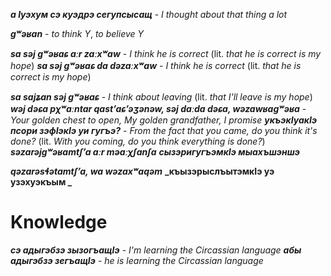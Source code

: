 


**_а Iуэхум  сэ куэдрэ сегупсысащ_** - _I thought about that thing a lot_

**_gʷəʁan_** - _to think Y_, _to believe Y_



**_sa səj gʷəʁaɕ aːr zaːxʷaw_** - _I think he is correct_ (lit. _that he is correct is my hope_)
**_sa səj gʷəʁaɕ da dəzaːxʷaw_** - _I think he is correct_ (lit. _that he is correct is my hope_)

**_sa sajʑan səj gʷəʁaɕ_** - _I think about leaving_ (lit. _that I'll leave is my hope_)
**_wəj dəɕa pχʷaːntar qastʼaɕʼəʒənəw, səj daːda dəɕa, wəzawʁagʷəʁa_** - _Your golden chest to open, My golden grandfather, I promise_
**_укъэкIуакIэ псори зэфIэкIэ уи гугъэ?_** - _From the fact that you came, do you think it's done?_ (lit. _With you coming, do you think everything is done?_)
**_səzarəjgʷəʁamtʃʼa aːr məaːχʃanʃa_**
**_сызэригугъэмкIэ мыахъшэншэ_**

**_qəzarəsɬətamtʃʼa, wa wəzaxʷaqəm_**
**_къызэрыслъытэмкIэ уэ узэхуэкъым _**



# Knowledge

**_сэ адыгэбзэ зызогъащIэ_** - _I'm learning the Circassian language_
**_абы адыгэбзэ зегъащIэ_** - _he is learning the Circassian language_
